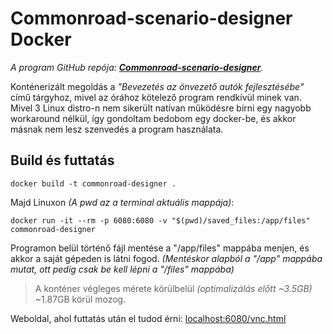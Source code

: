 # Commonroad-scenario-designer Docker

*A program GitHub repója: [**Commonroad-scenario-designer**](https://github.com/CommonRoad/commonroad-scenario-designer).*

Konténerizált megoldás a *"Bevezetés az önvezető autók fejlesztésébe"* című tárgyhoz, mivel az órához kötelező program rendkívül minek van.
Mivel 3 Linux distro-n nem sikerült natívan működésre bírni egy nagyobb workaround nélkül, így gondoltam bedobom egy docker-be, és akkor másnak nem lesz szenvedés a program használata.

## Build és futtatás

`docker build -t commonroad-designer .`

Majd Linuxon *(A pwd az a terminal aktuális mappája)*:

`docker run -it --rm -p 6080:6080 -v "$(pwd)/saved_files:/app/files" commonroad-designer`

Programon belül történő fájl mentése a "/app/files" mappába menjen, és akkor a saját gépeden is látni fogod. *(Mentéskor alapból a "/app" mappába mutat, ott pedig csak be kell lépni a "/files" mappába)*

> A konténer végleges mérete körülbelül *(optimalizálás előtt ~3.5GB)* ~1.87GB körül mozog.

Weboldal, ahol futtatás után el tudod érni: [localhost:6080/vnc.html](http://localhost:6080/vnc.html)
